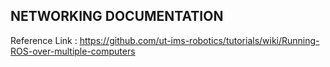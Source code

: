 ## NETWORKING DOCUMENTATION 

Reference Link : https://github.com/ut-ims-robotics/tutorials/wiki/Running-ROS-over-multiple-computers

